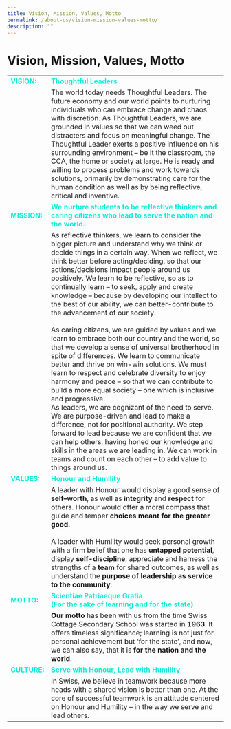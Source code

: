 ```yaml
---
title: Vision, Mission, Values, Motto
permalink: /about-us/vision-mission-values-motto/
description: ""
---
```

# Vision, Mission, Values, Motto


|          |                            |
|----------|---------------------------------------|
| <span style = "color: #0eebd8"> <b>VISION:</b> </span>  |    <span style = "color: #0eebd8"> <b>Thoughtful Leaders</b> </span>                              |
|          | The world today needs Thoughtful Leaders. The future economy and our world points to nurturing individuals who can embrace change and chaos with discretion.  As Thoughtful Leaders, we are grounded in values so that we can weed out distracters and focus on meaningful change. The Thoughtful Leader exerts a positive influence on his surrounding environment – be it the classroom, the CCA, the home or society at large. He is ready and willing to process problems and work towards solutions, primarily by demonstrating care for the human condition as well as by being reflective, critical and inventive.                                                   |
| <span style = "color: #0eebd8"> <b>MISSION: </b> </span>     | <span style = "color: #0eebd8"> <b>We nurture students to be reflective thinkers and caring citizens who lead to serve the nation and the world. </b> </span>                                            |
|          | As reflective thinkers, we learn to consider the bigger picture and understand why we think or decide things in a certain way. When we reflect, we think better before acting/deciding, so that our actions/decisions impact people around us positively. We learn to be reflective, so as to continually learn – to seek, apply and create knowledge – because by developing our intellect to the best of our ability, we can better-contribute to the advancement of our society.<br><br>As caring citizens, we are guided by values and we learn to embrace both our country and the world, so that we develop a sense of universal brotherhood in spite of differences. We learn to communicate better and thrive on win-win solutions. We must learn to respect and celebrate diversity to enjoy harmony and peace – so that we can contribute to build a more equal society – one which is inclusive and progressive.<br>As leaders, we are cognizant of the need to serve. We are purpose-driven and lead to make a difference, not for positional authority. We step forward to lead because we are confident that we can help others, having honed our knowledge and skills in the areas we are leading in. We can work in teams and count on each other – to add value to things around us. |
| <span style = "color: #0eebd8"> <b>VALUES:</b> </span>       | <span style = "color: #0eebd8"> <b>Honour and Humility</b> </span>                      |
|          | A leader with Honour would display a good sense of **self–worth**, as well as **integrity** and **respect** for others. Honour would offer a moral compass that guide and temper **choices meant for the greater good.**<br><br>A leader with Humility would seek personal growth with a firm belief that one has **untapped potential**, display **self-discipline**, appreciate and harness the strengths of a **team** for shared outcomes, as well as understand the **purpose of leadership as service to the community**.             |
| <span style = "color: #0eebd8"> <b> MOTTO: </b> </span>      | <span style = "color: #0eebd8"> <b>Scientiae Patriaeque Gratia<br>(For the sake of learning and for the state)</b> </span>                                             |
|          | **Our motto** has been with us from the time Swiss Cottage Secondary School was started in **1963**. It offers timeless significance; learning is not just for personal achievement but ‘for the state’, and now, we can also say, that it is **for the nation and the world**.                                                                                             |
| <span style = "color: #0eebd8"> <b>CULTURE:</b> </span>      | <span style = "color: #0eebd8"> <b>Serve with Honour, Lead with Humility     </b> </span>                     |
|          | In Swiss, we believe in teamwork because more heads with a shared vision is better than one. At the core of successful teamwork is an attitude centered on Honour and Humility – in the way we serve and lead others.                       |
